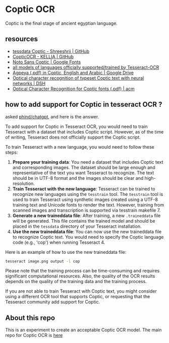 # Coptic OCR

Coptic is the final stage of ancient egyptian language.

## resources

- [tessdata Coptic - Shreeshrii | GitHub](https://github.com/Shreeshrii/tessdata_coptic)
- [CopticOCR - KELLIA | GitHub](https://github.com/KELLIA/CopticOCR/tree/master)
- [Noto Sans Coptic | Google Fonts](https://fonts.google.com/noto/specimen/Noto+Sans+Coptic)
- [all models of languages officially supported/trained by Tesseract-OCR](https://tesseract-ocr.github.io/tessdoc/Data-Files.html)
- [Agpeya (.pdf) in Coptic, English and Arabic | Google Drive](https://drive.google.com/file/d/1ICJSAjJO0sTq0PkPOwp8TCbYuwU1eDx0/view)
- [Optical character recognition of typeset Coptic text with neural networks | DSH](https://academic.oup.com/dsh/article/34/Supplement_1/i135/5476096)
- [Optical Character Recognition for Coptic fonts (.pdf) | acm](https://dl.acm.org/doi/pdf/10.1145/3322905.3322931)

## how to add support for Coptic in tesseract OCR ?

asked [phind/chatgpt](https://www.phind.com/), and here is the answer.

To add support for Coptic in Tesseract OCR, you would need to train Tesseract with a dataset that includes Coptic script. However, as of the time of writing, Tesseract does not officially support the Coptic script.

To train Tesseract with a new language, you would need to follow these steps:

1. __Prepare your training data__: You need a dataset that includes Coptic text and corresponding images. The dataset should be large enough and representative of the text you want Tesseract to recognize. The text should be in UTF-8 format and the images should be clear and high-resolution.
2. __Train Tesseract with the new language__: Tesseract can be trained to recognize new languages using the `tesstrain` tool. The `tesstrain` tool is used to train Tesseract using synthetic images created using a UTF-8 training text and Unicode fonts to render the text. However, training from scanned images and transcription is supported via tesstrain makefile 7.
3. __Generate a new traineddata file__: After training, a new `.traineddata` file will be generated. This file contains the trained model and should be placed in the `tessdata` directory of your Tesseract installation.
4. __Use the new traineddata file__: You can now use the new traineddata file to recognize Coptic text. You would need to specify the Coptic language code (e.g., 'cop') when running Tesseract 4.

Here is an example of how to use the new traineddata file:

```sh
tesseract image.png output -l cop
```

Please note that the training process can be time-consuming and requires significant computational resources. Also, the quality of the OCR results depends on the quality of the training data and the training process.

If you are not able to train Tesseract with Coptic text, you might consider using a different OCR tool that supports Coptic, or requesting that the Tesseract community add support for Coptic.

## About this repo

This is an experiment to create an acceptable Coptic OCR model. The main repo for Coptic OCR is [here](https://github.com/abanoubha/coptic-ocr)
